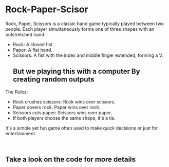 # Rock-Paper-Scisor
<!DOCTYPE html>
<html>
<head>
   
</head>
<body>
    <p>Rock, Paper, Scissors is a classic hand game typically played between two people. Each player simultaneously forms one of three shapes with an outstretched hand:</p>
    <ul>
        <li>Rock: A closed fist.</li>
        <li>Paper: A flat hand.</li>
        <li>Scissors: A fist with the index and middle finger extended, forming a V.</li>
      <h2> But we playing this with a computer By creating random outputs</h2>
    </ul>
    <p>The Rules:</p>
    <ul>
        <li>Rock crushes scissors: Rock wins over scissors.</li>
        <li>Paper covers rock: Paper wins over rock.</li>
        <li>Scissors cuts paper: Scissors wins over paper.</li>
        <li>If both players choose the same shape, it's a tie.</li>
    </ul>
    <p>It's a simple yet fun game often used to make quick decisions or just for entertainment.</p>
  <br>
  <h2>Take a look on the code for more details</h2>
</body>
</html>
